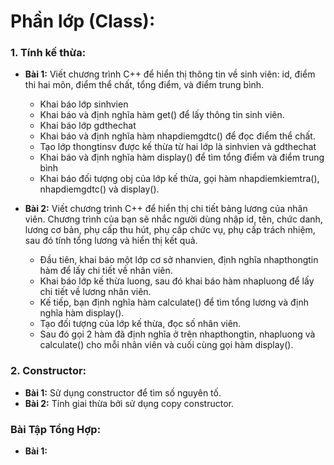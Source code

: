 # Phần lớp (Class):

### 1. Tính kế thừa:

- **Bài 1:** Viết chương trình C++ để hiển thị thông tin về sinh viên: id, điểm thi hai môn, điểm thể chất, tổng điểm, và điểm trung bình.
  - Khai báo lớp sinhvien
  - Khai báo và định nghĩa hàm get() để lấy thông tin sinh viên.
  - Khai báo lớp gdthechat
  - Khai báo và định nghĩa hàm nhapdiemgdtc() để đọc điểm thể chất.
  - Tạo lớp thongtinsv được kế thừa từ hai lớp là sinhvien và gdthechat
  - Khai báo và định nghĩa hàm display() để tìm tổng điểm và điểm trung bình
  - Khai báo đối tượng obj của lớp kế thừa, gọi hàm nhapdiemkiemtra(), nhapdiemgdtc() và display().

- **Bài 2:** Viết chương trình C++ để hiển thị chi tiết bảng lương của nhân viên. Chương trình của bạn sẽ nhắc người dùng nhập id, tên, chức danh, lương cơ bản, phụ cấp thu hút, phụ cấp chức vụ, phụ cấp trách nhiệm, sau đó tính tổng lương và hiển thị kết quả.
   - Đầu tiên, khai báo một lớp cơ sở nhanvien, định nghĩa nhapthongtin hàm để lấy chi tiết về nhân viên.
   - Khai báo lớp kế thừa luong, sau đó khai báo hàm nhapluong để lấy chi tiết về lương nhân viên.
   - Kế tiếp, bạn định nghĩa hàm calculate() để tìm tổng lương và định nghĩa hàm display().
   - Tạo đối tượng của lớp kế thừa, đọc số nhân viên.
   - Sau đó gọi 2 hàm đã định nghĩa ở trên nhapthongtin, nhapluong và calculate() cho mỗi nhân viên và cuối cùng gọi hàm display().

### 2. Constructor:

   - **Bài 1:** Sử dụng constructor để tìm số nguyên tố.
   - **Bài 2:** Tính giai thừa bởi sử dụng copy constructor.

### Bài Tập Tổng Hợp:
   - **Bài 1:** 
